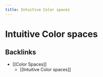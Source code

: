 ```yaml
---
title: Intuitive Color spaces
---
```


# Intuitive Color spaces






## Backlinks
* [[Color Spaces]]
	* [[Intuitive Color spaces]]


